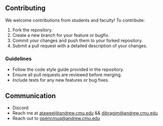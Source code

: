 ## Contributing

We welcome contributions from students and faculty! To contribute:

1. Fork the repository.
2. Create a new branch for your feature or bugfix.
3. Commit your changes and push them to your forked repository.
4. Submit a pull request with a detailed description of your changes.

### Guidelines

- Follow the code style guide provided in the repository.
- Ensure all pull requests are reviewed before merging.
- Include tests for any new features or bug fixes.

## Communication

- Discord
- Reach me at ataweel@andrew.cmu.edu && dibragim@andrew.cmu.edu
- Reach out to opencmuq@andrew.cmu.edu
